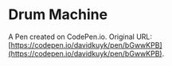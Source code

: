 # Drum Machine

A Pen created on CodePen.io. Original URL: [https://codepen.io/davidkuyk/pen/bGwwKPB](https://codepen.io/davidkuyk/pen/bGwwKPB).



